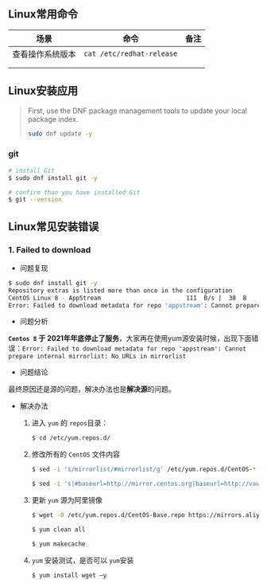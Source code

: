 ## Linux常用命令



| 场景             | 命令                      | 备注 |
| ---------------- | ------------------------- | ---- |
| 查看操作系统版本 | `cat /etc/redhat-release` |      |
|                  |                           |      |
|                  |                           |      |



## Linux安装应用

> First, use the DNF package management tools to update your local package index.
>
> ```bash
> sudo dnf update -y
> ```

### git

```bash
# install Git
$ sudo dnf install git -y

# confirm than you have installed Git
$ git --version
```









## Linux常见安装错误



### 1. Failed to download

* 问题复现

```bash
$ sudo dnf install git -y
Repository extras is listed more than once in the configuration
CentOS Linux 8 - AppStream                        111  B/s |  38  B     00:00    
Error: Failed to download metadata for repo 'appstream': Cannot prepare internal mirrorlist: No URLs in mirrorlist
```

* 问题分析

**`Centos 8` 于 2021年年底停止了服务**，大家再在使用yum源安装时候，出现下面错误：`Error: Failed to download metadata for repo 'appstream': Cannot prepare internal mirrorlist: No URLs in mirrorlist`

* 问题结论

最终原因还是源的问题，解决办法也是**解决源**的问题。

* 解决办法

  1. 进入 `yum` 的 `repos`目录：

     ```bash
     $ cd /etc/yum.repos.d/
     ```

  2. 修改所有的 `CentOS` 文件内容

     ```bash
     $ sed -i 's/mirrorlist/#mirrorlist/g' /etc/yum.repos.d/CentOS-*
     
     $ sed -i 's|#baseurl=http://mirror.centos.org|baseurl=http://vault.centos.org|g' /etc/yum.repos.d/CentOS-*
     ```

  3. 更新 `yum` 源为阿里镜像

     ```bash
     $ wget -O /etc/yum.repos.d/CentOS-Base.repo https://mirrors.aliyun.com/repo/Centos-vault-8.5.2111.repo
     
     $ yum clean all
     
     $ yum makecache
     ```

  4. `yum` 安装测试，是否可以 `yum`安装

     ```bash
     $ yum install wget –y
     ```















